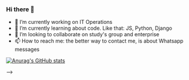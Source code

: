 ### Hi there 👋



- 🔭 I’m currently working on IT Operations
- 🌱 I’m currently learning about code. Like that: JS, Python, Django
- 👯 I’m looking to collaborate on study's group and enterprise
- 📫 How to reach me: the better way to contact me, is about Whatsapp messages

[![Anurag's GitHub stats](https://github-readme-stats.vercel.app/api?username=borbabeats)](https://github.com/borbabeats/github-readme-stats)


-->
